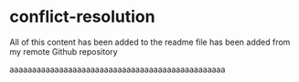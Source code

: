# conflict-resolution

All of this content has been added to the readme file has been added from my remote Github repository

aaaaaaaaaaaaaaaaaaaaaaaaaaaaaaaaaaaaaaaaaaaaaaaa

